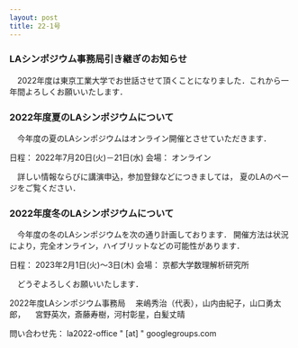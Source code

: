 ```yaml
---
layout: post
title: 22-1号
---
```


### LAシンポジウム事務局引き継ぎのお知らせ
　2022年度は東京工業大学でお世話させて頂くことになりました．これから一年間よろしくお願いいたします．

### 2022年度夏のLAシンポジウムについて
　今年度の夏のLAシンポジウムはオンライン開催とさせていただきます．

日程： 2022年7月20日(火)－21日(水)
会場： オンライン

　詳しい情報ならびに講演申込，参加登録などにつきましては， 夏のLAのページをご覧ください．

### 2022年度冬のLAシンポジウムについて
　今年度の冬のLAシンポジウムを次の通り計画しております． 開催方法は状況により，完全オンライン，ハイブリットなどの可能性があります．

日程： 2023年2月1日(火)～3日(木)
会場： 京都大学数理解析研究所

　どうぞよろしくお願いいたします．

2022年度LAシンポジウム事務局
　来嶋秀治（代表），山内由紀子，山口勇太郎，
　宮野英次，斎藤寿樹，河村彰星，白髪丈晴

問い合わせ先： la2022-office " [at] " googlegroups.com
